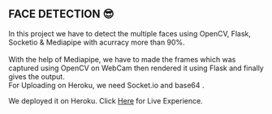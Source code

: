 ## FACE DETECTION 😎 ##

In this project we have to detect the multiple faces using OpenCV, Flask, Socketio & Mediapipe with acurracy more than 90%.<br> <br>
With the help of Mediapipe, we have to made the frames which was captured using OpenCV on WebCam then rendered it using Flask and finally gives the output. <br>
For Uploading on Heroku, we need Socket.io and base64 . 

We deployed it on Heroku. Click [Here](https://face1-detection.herokuapp.com/) for Live Experience.

